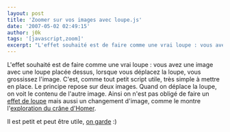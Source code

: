 ```yaml
---
layout: post
title: 'Zoomer sur vos images avec loupe.js'
date: '2007-05-02 02:49:15'
author: j0k
tags: '[javascript,zoom]'
excerpt: "L'effet souhaité est de faire comme une vrai loupe : vous avez une image avec une loupe placée dessus, lorsque vous déplacez la loupe, vous grossissez l'image.     \nC'est, comme tout petit script utile, très simple à mettre en place. Le principe repose sur deux images. Quand on déplace la loupe, on voit le contenu de l'autre image.    Ainsi on n'est pas      …"
---
```


L'effet souhaité est de faire comme une vrai loupe : vous avez une image avec une loupe placée dessus, lorsque vous déplacez la loupe, vous grossissez l'image.
C'est, comme tout petit script utile, très simple à mettre en place. Le principe repose sur deux images. Quand on déplace la loupe, on voit le contenu de l'autre image.    Ainsi on n'est pas obligé de faire un [effet de loupe](http://www.netzgesta.de/loupe/caribbean.html) mais aussi un changement d'image, comme le montre l'[exploration du crâne d'Homer](http://www.netzgesta.de/loupe/homer.html).

Il est petit et peut être utile, [on garde](http://www.netzgesta.de/loupe/) :)

